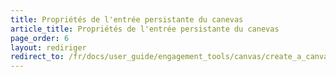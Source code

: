 ```yaml
---
title: Propriétés de l'entrée persistante du canevas
article_title: Propriétés de l'entrée persistante du canevas
page_order: 6
layout: rediriger
redirect_to: /fr/docs/user_guide/engagement_tools/canvas/create_a_canvas/canvas_persistent_entry_properties/
---
```


